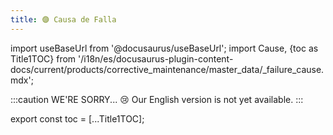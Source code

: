 ```yaml
---
title: 🟣 Causa de Falla
---
```


import useBaseUrl from '@docusaurus/useBaseUrl'; 
import Cause, {toc as Title1TOC} from '/i18n/es/docusaurus-plugin-content-docs/current/products/corrective_maintenance/master_data/_failure_cause.mdx'; 

:::caution WE'RE SORRY... 😢
Our English version is not yet available.
:::

<Cause/>


export const toc = [...Title1TOC];